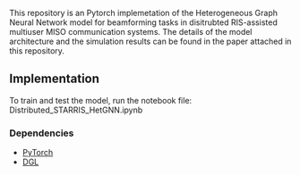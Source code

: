 This repository is an Pytorch implemetation of the Heterogeneous Graph Neural Network model for beamforming tasks in disitrubted RIS-assisted multiuser MISO communication systems. 
The details of the model architecture and the simulation results can be found in the paper attached in this repository.
## Implementation
To train and test the model, run the notebook file: Distributed_STARRIS_HetGNN.ipynb

### Dependencies

- [PyTorch](http://pytorch.org/)
- [DGL](https://www.dgl.ai/)
